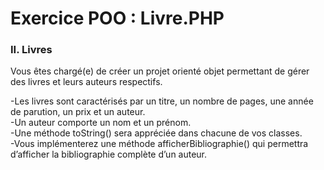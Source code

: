 <htlm> 
<h1>Exercice POO : Livre.PHP</h1>

<h3>II. Livres</h3>
<p>Vous êtes chargé(e) de créer un projet orienté objet permettant de gérer des livres et leurs auteurs respectifs.<br>

-Les livres sont caractérisés par un titre, un nombre de pages, une année de parution, un prix et un auteur.<br>
-Un auteur comporte un nom et un prénom.<br>
-Une méthode toString() sera appréciée dans chacune de vos classes.<br>
-Vous implémenterez une méthode afficherBibliographie() qui permettra d’afficher la bibliographie complète d’un auteur. <br></p>
